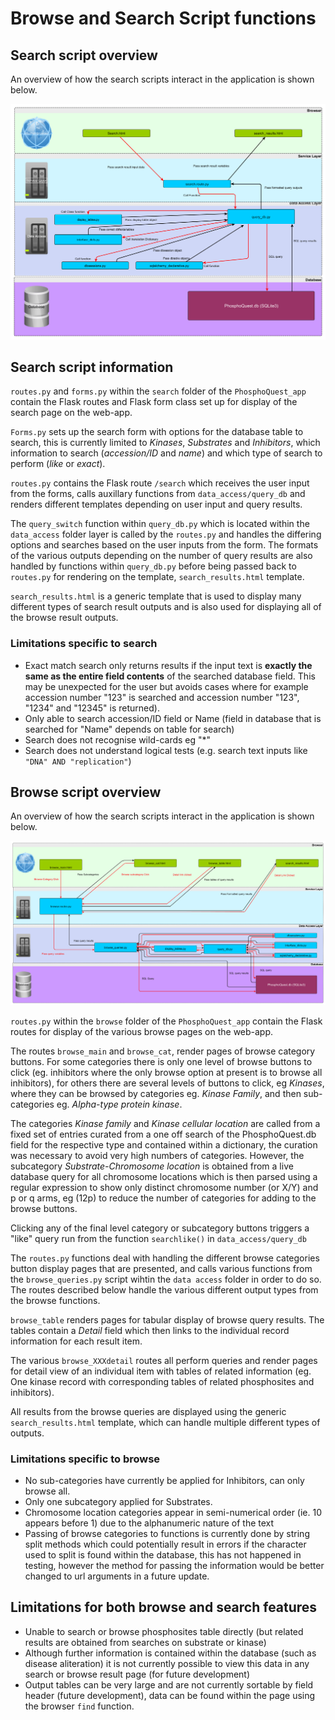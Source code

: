 # Browse and Search Script functions

## Search script overview

An overview of how the search scripts interact in the application is shown below.

![Search script interaction](images/search_script_scheme.png)

## Search script information
`routes.py` and `forms.py` within the `search` folder of the `PhosphoQuest_app` contain the Flask routes and Flask form class set up for display of the search page on the web-app.

`Forms.py` sets up the search form with options for the database table to search, this is currently limited to *Kinases*, *Substrates* and *Inhibitors*, which information to search (*accession/ID* and *name*) and which type of search to perform (*like* or *exact*).

`routes.py` contains the Flask route `/search` which receives the user input from the forms, calls auxillary functions from `data_access/query_db` and renders different templates depending on user input and query results. 

The `query_switch` function within `query_db.py` which is located within the `data_access` folder layer is called by the `routes.py` and handles the differing options and searches based on the user inputs from the form. The formats of the various outputs depending on the number of query results are also handled by functions within `query_db.py` before being passed back to `routes.py` for rendering on the template, `search_results.html` template.  

`search_results.html` is a generic template that is used to display many different types of search result outputs and is also used for displaying all of the browse result outputs. 


### Limitations specific to search
* Exact match search only returns results if the input text is **exactly the same as the entire field contents** of the searched database field. This may be unexpected for the user but avoids cases where for example accession number "123" is searched and accession number "123", "1234" and "12345" is returned).
* Only able to search accession/ID field or Name (field in database that is searched for "Name" depends on table for search)
* Search does not recognise wild-cards eg "*"
* Search does not understand logical tests (e.g. search text inputs like `"DNA" AND "replication"`)


## Browse script overview
An overview of how the search scripts interact in the application is shown below.

![Browse script interaction](images/browse_script_scheme.png)

`routes.py` within the `browse` folder of the `PhosphoQuest_app` contain the Flask routes for display of the various browse pages on the web-app.

The routes `browse_main` and `browse_cat`, render pages of browse category buttons. For some categories there is only one level of browse buttons to click (eg. inhibitors where the only browse option at present is to browse all inhibitors), for others there are several levels of buttons to click, eg *Kinases*, where they can be browsed by categories eg. *Kinase Family*, and then sub-categories eg. *Alpha-type protein kinase*.

The categories *Kinase family* and *Kinase cellular location* are called from a fixed set of entries curated from a one off search of the PhosphoQuest.db field for the respective type and contained within a dictionary, the curation was necessary to avoid very high numbers of categories. However, the subcategory *Substrate-Chromosome location* is obtained from a live database query for all chromosome locations which is then parsed using a regular expression to show only distinct chromosome number (or X/Y) and p or q arms, eg (12p) to reduce the number of categories for adding to the browse buttons.

Clicking any of the final level category or subcategory buttons triggers a "like" query run from the function `searchlike()` in `data_access/query_db`

The `routes.py` functions deal with handling the different browse categories button display pages that are presented, and calls various functions from the `browse_queries.py` script wihtin the `data access` folder in order to do so. The routes described below handle the various different output types from the browse functions.

`browse_table` renders pages for tabular display of browse query results. The tables contain a *Detail* field which then links to the individual record information for each result item. 

The various `browse_XXXdetail` routes all perform queries and render pages for detail view of an individual item with tables of related information (eg. One kinase record with corresponding tables of related phosphosites and inhibitors). 

All results from the browse queries are displayed using the generic `search_results.html` template, which can handle multiple different types of outputs. 

### Limitations specific to browse
* No sub-categories have currently be applied for Inhibitors, can only browse all.
* Only one subcategory applied for Substrates.
* Chromosome location categories appear in semi-numerical order (ie. 10 appears before 1) due to the alphanumeric nature of the text
* Passing of browse categories to functions is currently done by string split methods which could potentially result in errors if the character used to split is found within the database, this has not happened in testing, however the method for passing the information would be better changed to url arguments in a future update. 

## Limitations for both browse and search features
* Unable to search or browse phosphosites table directly (but related results are obtained from searches on substrate or kinase)
* Although further information is contained within the database (such as disease aliteration) it is not currently possible to view this data in any search or browse result page (for future development)
* Output tables can be very large and are not currently sortable by field header (future development), data can be found within the page using the browser `find` function.
